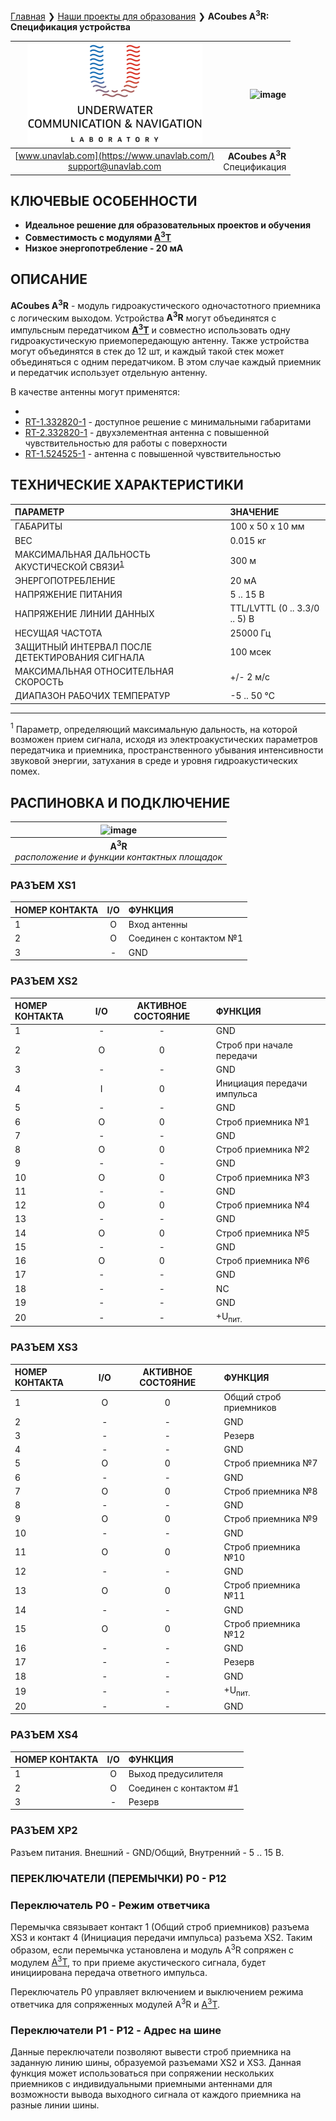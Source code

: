 
[Главная](/README_RU) ❯ [Наши проекты для образования](/educational_projects_ru) ❯ **ACoubes A<sup>3</sup>R: Спецификация устройства**

<div style="page-break-after: always;"></div>

| ![logo](/documentation/sm_logo.png) | ![image](https://github.com/user-attachments/assets/b3b28b79-613e-4149-9b05-c916b2075334) |
| :---: | ---: |
| [www.unavlab.com](https://www.unavlab.com/) <br/> [support@unavlab.com](mailto:support@unavlab.com) | **ACoubes A<sup>3</sup>R** <br/> Спецификация |


## КЛЮЧЕВЫЕ ОСОБЕННОСТИ

* **Идеальное решение для образовательных проектов и обучения**
* **Совместимость с модулями [A<sup>3</sup>T](A3T_Datasheet_ru.md)**
* **Низкое энергопотребление - 20 мА**

## ОПИСАНИЕ

**ACoubes A<sup>3</sup>R** - модуль гидроакустического одночастотного приемника с логическим выходом. 
Устройства **A<sup>3</sup>R** могут объединятся с импульсным передатчиком **[A<sup>3</sup>T](A3T_Datasheet_ru.md)** и совместно использовать одну гидроакустическую приемопередающую антенну.
Также устройства могут объединятся в стек до 12 шт, и каждый такой стек может объединяться с одним передатчиком. В этом случае каждый приемник и передатчик использует отдельную антенну.

В качестве антенны могут применятся:
- []()
- [RT-1.332820-1](https://docs.unavlab.com/documentation/RU/Transducers/RT_1_332820_1_Specification_ru.html) - доступное решение с минимальными габаритами
- [RT-2.332820-1](https://docs.unavlab.com/documentation/RU/Transducers/RT_2_332820_1_Specification_ru.html) - двухэлементная антенна с повышенной чувствительностью для работы с поверхности
- [RT-1.524525-1](https://docs.unavlab.com/documentation/RU/Transducers/RT-1.524525-1_specification_ru.html) - антенна с повышенной чувствительностью

<div style="page-break-after: always;"></div>

## ТЕХНИЧЕСКИЕ ХАРАКТЕРИСТИКИ

| ПАРАМЕТР | ЗНАЧЕНИЕ |
| :--- | :--- |
| ГАБАРИТЫ | 100 x 50 х 10  мм |
| ВЕС | 0.015 кг |
| МАКСИМАЛЬНАЯ ДАЛЬНОСТЬ АКУСТИЧЕСКОЙ СВЯЗИ<sup>[1](#footnote1)</sup> | 300 м |
| ЭНЕРГОПОТРЕБЛЕНИЕ | 20 мА |
| НАПРЯЖЕНИЕ ПИТАНИЯ | 5 .. 15 В |
| НАПРЯЖЕНИЕ ЛИНИИ ДАННЫХ | TTL/LVTTL (0 .. 3.3/0 .. 5) В |
| НЕСУЩАЯ ЧАСТОТА | 25000 Гц |
| ЗАЩИТНЫЙ ИНТЕРВАЛ ПОСЛЕ ДЕТЕКТИРОВАНИЯ СИГНАЛА | 100 мсек |
| МАКСИМАЛЬНАЯ ОТНОСИТЕЛЬНАЯ СКОРОСТЬ | +/- 2 м/с |
| ДИАПАЗОН РАБОЧИХ ТЕМПЕРАТУР | -5 .. 50 °C |

________________
<a name="footnote1"><sup>1</sup></a> Параметр, определяющий максимальную дальность, на которой возможен прием сигнала, исходя из электроакустических параметров передатчика и приемника, пространственного убывания интенсивности звуковой энергии, затухания в среде и уровня гидроакустических помех.  

<div style="page-break-after: always;"></div>

## РАСПИНОВКА И ПОДКЛЮЧЕНИЕ

| ![image](https://github.com/user-attachments/assets/f470b251-2869-4c1f-a646-70c5c61f76e1) |
| :---: |
| **A<sup>3</sup>R** <br/> *расположение и функции контактных площадок* |


### РАЗЪЕМ XS1

| НОМЕР КОНТАКТА | I/O   | ФУНКЦИЯ |
| :---           | :---: | :--- |
| 1              | O     | Вход антенны  |
| 2              | O     | Соединен с контактом №1 |
| 3              | -     | GND |

### РАЗЪЕМ XS2

| НОМЕР КОНТАКТА | I/O   | АКТИВНОЕ СОСТОЯНИЕ | ФУНКЦИЯ |
| :---           | :---: | :---:              | :--- |
| 1              | -     | -                  | GND |
| 2              | O     | 0                  | Строб при начале передачи |
| 3              | -     | -                  | GND |
| 4              | I     | 0                  | Инициация передачи импульса |
| 5              | -     | -                  | GND |
| 6              | O     | 0                  | Строб приемника №1 |
| 7              | -     | -                  | GND |
| 8              | O     | 0                  | Строб приемника №2 |
| 9              | -     | -                  | GND |
| 10             | O     | 0                  | Строб приемника №3 |
| 11             | -     | -                  | GND |
| 12             | O     | 0                  | Строб приемника №4 |
| 13             | -     | -                  | GND |
| 14             | O     | 0                  | Строб приемника №5 |
| 15             | -     | -                  | GND |
| 16             | O     | 0                  | Строб приемника №6 |
| 17             | -     | -                  | GND |
| 18             | -     | -                  | NC |
| 19             | -     | -                  | GND |
| 20             | -     | -                  | +U<sub>пит.</sub> |

### РАЗЪЕМ XS3

| НОМЕР КОНТАКТА | I/O   | АКТИВНОЕ СОСТОЯНИЕ | ФУНКЦИЯ |
| :---           | :---: | :---:              | :--- |
| 1              | O     | 0                  | Общий строб приемников |
| 2              | -     | -                  | GND |
| 3              | -     | -                  | Резерв |
| 4              | -     | -                  | GND |
| 5              | O     | 0                  | Строб приемника №7 |
| 6              | -     | -                  | GND |
| 7              | O     | 0                  | Строб приемника №8 |
| 8              | -     | -                  | GND |
| 9              | O     | 0                  | Строб приемника №9 |
| 10             | -     | -                  | GND |
| 11             | O     | 0                  | Строб приемника №10 |
| 12             | -     | -                  | GND |
| 13             | O     | 0                  | Строб приемника №11 |
| 14             | -     | -                  | GND |
| 15             | O     | 0                  | Строб приемника №12 |
| 16             | -     | -                  | GND |
| 17             | -     | -                  | Резерв |
| 18             | -     | -                  | GND |
| 19             | -     | -                  | +U<sub>пит.</sub> |
| 20             | -     | -                  | GND |

### РАЗЪЕМ XS4

| НОМЕР КОНТАКТА | I/O   | ФУНКЦИЯ |
| :---           | :---: | :--- |
| 1              | O     | Выход предусилителя |
| 2              | O     | Соединен с контактом #1 |
| 3              | -     | Резерв |


### РАЗЪЕМ XP2

Разъем питания. Внешний - GND/Общий, Внутренний - 5 .. 15 В.

### ПЕРЕКЛЮЧАТЕЛИ (ПЕРЕМЫЧКИ) P0 - P12

### Переключатель P0 - Режим ответчика

Перемычка связывает контакт 1 (Общий строб приемников) разъема XS3 и контакт 4 (Инициация передачи импульса) разъема XS2. 
Таким образом, если перемычка установлена и модуль A<sup>3</sup>R сопряжен с модулем [A<sup>3</sup>T](A3T_Datasheet_ru.md), то при приеме акустического сигнала, будет инициирована передача ответного импульса. 

Переключатель P0 управляет включением и выключением режима ответчика для сопряженных модулей A<sup>3</sup>R и [A<sup>3</sup>T](A3T_Datasheet_ru.md).

### Переключатели P1 - P12 - Адрес на шине

Данные переключатели позволяют вывести строб приемника на заданную линию шины, образуемой разъемами XS2 и XS3. Данная функция может использоваться при сопряжении нескольких приемников с индивидуальными приемными антеннами для возможности вывода выходного сигнала от каждого приемника на разные линии шины.

<div style="page-break-after: always;"></div>
